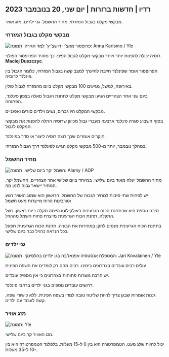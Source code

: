 ## רדיו \| חדשות ברורות \| יום שני, 20 בנובמבר 2023

מבקשי מקלט בגבול המזרחי. מחיר החשמל. גני ילדים. מזג אוויר.

### מבקשי מקלט בגבול המזרחי

![פרופסור מאצ'יי דושצ'יץ' למד הגירה. תמונה: Anna Karismo / Yle](https://images.cdn.yle.fi/image/upload/c_crop,h_2268,w_4028,x_0,y_0/ar_1.777777777777777,c_fill,g_faces,h_675,w_pr_1200.q_auto:eco/f_auto/fl_lossy/v1700423531/39-1203119655a67178e33b)

רוסיה יכולה להפנות יותר ויותר מבקשי מקלט לגבול הפיני. כך מזהיר הפרופסור הפולני **Maciej Duszczyc**.

הפרופסור אומר שפינלנד חייבת להיערך למצב קשה בגבול המזרחי, כלומר הגבול בין פינלנד לרוסיה.

באירופה, למשל, מגיעים 100 מבקשי מקלט ביום מהמזרח לגבול פולין.

ביום שני אחר הצהריים הגיעו מבקשי מקלט לתחנת הגבול סאלה בצפון פינלנד, הפתוחה.

מבקשי המקלט היו גברים, נשים וילדים סורים ואפגניים.

בסוף השבוע סגרה פינלנד ארבעה מעברי גבול מכיוון שרוסיה החלה להפנות את מבקשי המקלט לגבול.

חוקרים אומרים שכך רוצה רוסיה ליצור אי סדר בפינלנד.

במהלך נובמבר, יותר מ-500 מבקשי מקלט הגיעו לפינלנד דרך הגבול המזרחי.

### מחיר החשמל

![חשמל יקר ביום שלישי. תמונה: Alamy / AOP](https://images.cdn.yle.fi/image/upload/c_crop,h_3375,w_6000,x_0,y_467/ar_1.777777777777777,c_fill,g_faces,h_670,w_pr_auto:eco/f_auto/fl_lossy/v1691842960/39-106121063c8f48238bcf)

מחיר החשמל יעלה מאוד ביום שלישי. במיוחד ביום שלישי אחר הצהריים, החשמל יקר. המחיר יישאר גבוה לזמן מה.

יש לפחות שתי סיבות למחיר הגבוה של החשמל. הראשון הוא שמזג האוויר רגוע וטורבינות הרוח מייצרות מעט חשמל

סיבה נוספת היא שבתחנת הכוח הגרעינית באולקילוטו הייתה תקלה ביום ראשון. בשל התקלה, תחנת הכוח הגרעינית מייצרת פחות חשמל מהרגיל.

בתחנת הכוח הגרעינית מנסים לתקן במהירות את הבעיה. תחנת הכוח הגרעינית תפעל ככל הנראה כרגיל כבר ביום שלישי.

### גני ילדים

![המטפלת אנסטסיה אפנאז'בה בגן ילדים בהלסינקי. תמונה: Jari Kovalainen / Yle](https://images.cdn.yle.fi/image/upload/c_crop,h_3375,w_6000,x_0,y_134/ar_1.7777777777777777,c_fill,g_faces,h_670,.0d_670,.0dq_auto:eco/f_auto/fl_lossy/v1700133967/39-12015336555f596ca4eb)

עולים רבים עובדים בצהרונים בימינו. רבים מהם רק לומדים את השפה הפינית

יש הרבה משרות פתוחות בצהרונים כי אין מספיק עובדים.

דרושים עובדים נוספים בגני ילדים ברחבי פינלנד.

גננות אומרות שבגן צריך להיות שליטה טובה למדי בשפה הפינית. ללא כישורי שפה, קשה לעבוד עם ילדים.

### מזג אוויר

![ תמונה: Yle](https://images.cdn.yle.fi/image/upload/c_crop,h_1080,w_1919,x_0,y_0/ar_1.7777777777777777,c_fill,g_faces,h_675,w_pr_1200.:eco/f_auto/fl_lossy/v1700492173/39-1203681655b7364e6c83)

מזג האוויר קר ביום שלישי.

יכול להיות שלג מעט. הטמפרטורה היא בין 0 ל-15 מעלות. בלפלנד הטמפרטורה היא בין -10 ל-35 מעלות.